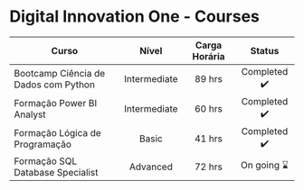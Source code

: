 # Digital Innovation One - Courses

| Curso | Nível | Carga Horária | Status | 
| ---- | :----: | :-----------: | :----: |
| Bootcamp Ciência de Dados com Python | Intermediate | 89 hrs | Completed ✔️ |
| Formação Power BI Analyst | Intermediate | 60 hrs | Completed ✔️ |
| Formação Lógica de Programação | Basic | 41 hrs | Completed ✔️ |
| Formação SQL Database Specialist | Advanced | 72 hrs | On going ⌛ |
